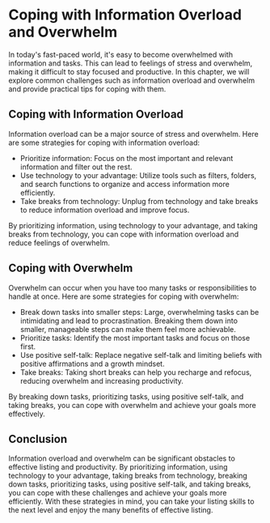 Coping with Information Overload and Overwhelm
=======================================================================================

In today's fast-paced world, it's easy to become overwhelmed with information and tasks. This can lead to feelings of stress and overwhelm, making it difficult to stay focused and productive. In this chapter, we will explore common challenges such as information overload and overwhelm and provide practical tips for coping with them.

Coping with Information Overload
--------------------------------

Information overload can be a major source of stress and overwhelm. Here are some strategies for coping with information overload:

* Prioritize information: Focus on the most important and relevant information and filter out the rest.
* Use technology to your advantage: Utilize tools such as filters, folders, and search functions to organize and access information more efficiently.
* Take breaks from technology: Unplug from technology and take breaks to reduce information overload and improve focus.

By prioritizing information, using technology to your advantage, and taking breaks from technology, you can cope with information overload and reduce feelings of overwhelm.

Coping with Overwhelm
---------------------

Overwhelm can occur when you have too many tasks or responsibilities to handle at once. Here are some strategies for coping with overwhelm:

* Break down tasks into smaller steps: Large, overwhelming tasks can be intimidating and lead to procrastination. Breaking them down into smaller, manageable steps can make them feel more achievable.
* Prioritize tasks: Identify the most important tasks and focus on those first.
* Use positive self-talk: Replace negative self-talk and limiting beliefs with positive affirmations and a growth mindset.
* Take breaks: Taking short breaks can help you recharge and refocus, reducing overwhelm and increasing productivity.

By breaking down tasks, prioritizing tasks, using positive self-talk, and taking breaks, you can cope with overwhelm and achieve your goals more effectively.

Conclusion
----------

Information overload and overwhelm can be significant obstacles to effective listing and productivity. By prioritizing information, using technology to your advantage, taking breaks from technology, breaking down tasks, prioritizing tasks, using positive self-talk, and taking breaks, you can cope with these challenges and achieve your goals more efficiently. With these strategies in mind, you can take your listing skills to the next level and enjoy the many benefits of effective listing.
